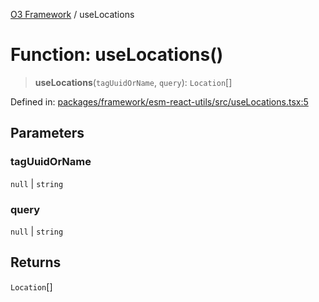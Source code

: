 [O3 Framework](../API.md) / useLocations

# Function: useLocations()

> **useLocations**(`tagUuidOrName`, `query`): `Location`[]

Defined in: [packages/framework/esm-react-utils/src/useLocations.tsx:5](https://github.com/openmrs/openmrs-esm-core/blob/85cde3ce59cd3d29230c98040a3f53525e808725/packages/framework/esm-react-utils/src/useLocations.tsx#L5)

## Parameters

### tagUuidOrName

`null` | `string`

### query

`null` | `string`

## Returns

`Location`[]
